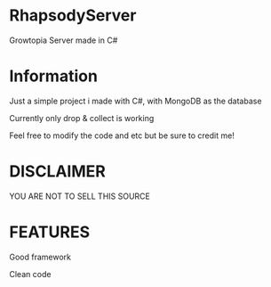 # RhapsodyServer

Growtopia Server made in C#

# Information

Just a simple project i made with C#, with MongoDB as the database

Currently only drop & collect is working

Feel free to modify the code and etc but be sure to credit me!

# DISCLAIMER
YOU ARE NOT TO SELL THIS SOURCE

# FEATURES

Good framework

Clean code

